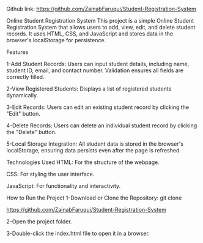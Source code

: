 Github link:
https://github.com/ZainabFaruqui/Student-Registration-System

Online Student Registration System This project is a simple Online Student Registration System that allows users to add, view, edit, and delete student records. It uses HTML, CSS, and JavaScript and stores data in the browser's localStorage for persistence.

Features

1-Add Student Records: Users can input student details, including name, student ID, email, and contact number. Validation ensures all fields are correctly filled.

2-View Registered Students: Displays a list of registered students dynamically.

3-Edit Records: Users can edit an existing student record by clicking the "Edit" button.

4-Delete Records: Users can delete an individual student record by clicking the "Delete" button.

5-Local Storage Integration: All student data is stored in the browser's localStorage, ensuring data persists even after the page is refreshed.

Technologies Used HTML: For the structure of the webpage.

CSS: For styling the user interface.

JavaScript: For functionality and interactivity.

How to Run the Project 1-Download or Clone the Repository: git clone 

https://github.com/ZainabFaruqui/Student-Registration-System

2-Open the project folder.

3-Double-click the index.html file to open it in a browser.

